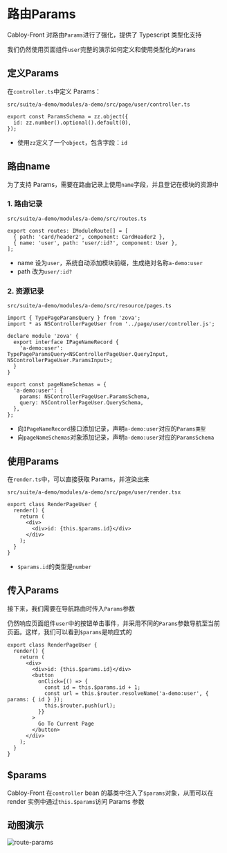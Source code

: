 # 路由Params

Cabloy-Front 对路由`Params`进行了强化，提供了 Typescript 类型化支持

我们仍然使用页面组件`user`完整的演示如何定义和使用类型化的`Params`

## 定义Params

在`controller.ts`中定义 Params：

`src/suite/a-demo/modules/a-demo/src/page/user/controller.ts`

```typescript{2}
export const ParamsSchema = zz.object({
  id: zz.number().optional().default(0),
});
```

- 使用`zz`定义了一个`object`，包含字段：`id`

## 路由name

为了支持 Params，需要在路由记录上使用`name`字段，并且登记在模块的资源中

### 1. 路由记录

`src/suite/a-demo/modules/a-demo/src/routes.ts`

```typescript{3}
export const routes: IModuleRoute[] = [
  { path: 'card/header2', component: CardHeader2 },
  { name: 'user', path: 'user/:id?', component: User },
];
```

- name 设为`user`，系统自动添加模块前缀，生成绝对名称`a-demo:user`
- path 改为`user/:id?`

### 2. 资源记录

`src/suite/a-demo/modules/a-demo/src/resource/pages.ts`

```typescript{2,6,11-14}
import { TypePageParamsQuery } from 'zova';
import * as NSControllerPageUser from '../page/user/controller.js';

declare module 'zova' {
  export interface IPageNameRecord {
    'a-demo:user': TypePageParamsQuery<NSControllerPageUser.QueryInput, NSControllerPageUser.ParamsInput>;
  }
}

export const pageNameSchemas = {
  'a-demo:user': {
    params: NSControllerPageUser.ParamsSchema,
    query: NSControllerPageUser.QuerySchema,
  },
};
```

- 向`IPageNameRecord`接口添加记录，声明`a-demo:user`对应的`Params类型`
- 向`pageNameSchemas`对象添加记录，声明`a-demo:user`对应的`ParamsSchema`

## 使用Params

在`render.ts`中，可以直接获取 Params，并渲染出来

`src/suite/a-demo/modules/a-demo/src/page/user/render.tsx`

```typescript{5}
export class RenderPageUser {
  render() {
    return (
      <div>
        <div>id: {this.$params.id}</div>
      </div>
    );
  }
}
```

- `$params.id`的类型是`number`

## 传入Params

接下来，我们需要在导航路由时传入`Params`参数

仍然响应页面组件`user`中的按钮单击事件，并采用不同的`Params`参数导航至当前页面。这样，我们可以看到`$params`是响应式的

```typescript{6-14}
export class RenderPageUser {
  render() {
    return (
      <div>
        <div>id: {this.$params.id}</div>
        <button
          onClick={() => {
            const id = this.$params.id + 1;
            const url = this.$router.resolveName('a-demo:user', { params: { id } });
            this.$router.push(url);
          }}
        >
          Go To Current Page
        </button>
      </div>
    );
  }
}
```

## $params

Cabloy-Front 在`controller` bean 的基类中注入了`$params`对象，从而可以在 render 实例中通过`this.$params`访问 Params 参数

## 动图演示

![route-params](https://cabloy-1258265067.cos.ap-shanghai.myqcloud.com/image/route-params.gif)
